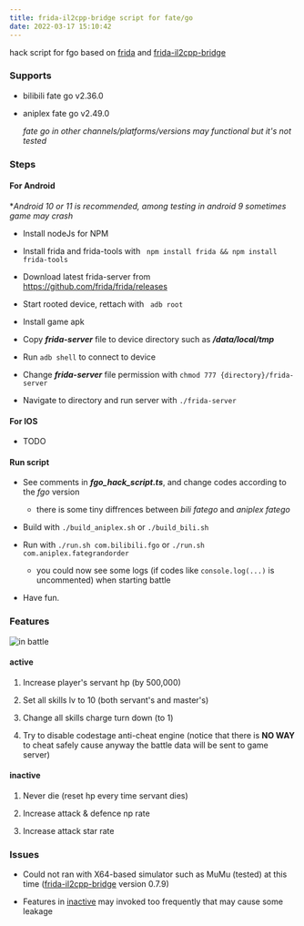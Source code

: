 ```yaml
---
title: frida-il2cpp-bridge script for fate/go
date: 2022-03-17 15:10:42
---
```


hack script for fgo based on [frida](https://github.com/frida/frida) and [frida-il2cpp-bridge](https://github.com/vfsfitvnm/frida-il2cpp-bridge) 

### Supports

- bilibili fate go v2.36.0

- aniplex fate go v2.49.0
  
  *fate go in other channels/platforms/versions may functional but it's not tested*

### Steps

#### For Android

**Android 10 or 11 is recommended, among testing in android 9 sometimes game may crash*

- Install nodeJs for NPM

- Install frida and frida-tools with ` npm install frida && npm install frida-tools`

- Download latest frida-server from https://github.com/frida/frida/releases

- Start rooted device, rettach with ` adb root`

- Install game apk

- Copy ***frida-server*** file to device directory such as ***/data/local/tmp***

- Run `adb shell` to connect to device

- Change ***frida-server*** file permission with `chmod 777 {directory}/frida-server`

- Navigate to directory and run server with `./frida-server`

#### For IOS

- TODO

#### Run script

- See comments in ***fgo_hack_script.ts***, and change codes according to the *fgo* version
  
  - there is some tiny diffrences between *bili fatego* and *aniplex fatego*

- Build with `./build_aniplex.sh` or `./build_bili.sh`

- Run with `./run.sh com.bilibili.fgo` or `./run.sh com.aniplex.fategrandorder`
  
  - you could now see some logs (if codes like `console.log(...)` is uncommented) when starting battle

- Have fun.

### Features

![in battle](/images/0.jpg)

#### active

1. Increase player's servant hp (by 500,000)

2. Set all skills lv to 10 (both servant's and master's)

3. Change all skills charge turn down (to 1)

4. Try to disable codestage anti-cheat engine (notice that there is **NO WAY** to cheat safely cause anyway the battle data will be sent to game server)

#### inactive

1. Never die (reset hp every time servant dies)

2. Increase attack & defence np rate

3. Increase attack star rate

### Issues

- Could not ran with X64-based simulator such as MuMu (tested) at this time ([frida-il2cpp-bridge](https://github.com/vfsfitvnm/frida-il2cpp-bridge) version 0.7.9)

- Features in [inactive](#inactive) may invoked too frequently that may cause some leakage
